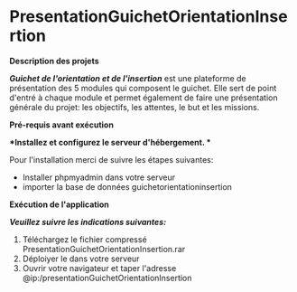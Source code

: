 # PresentationGuichetOrientationInsertion

__Description des projets__

__*Guichet de l'orientation et de l'insertion*__ est une plateforme de présentation des 5 modules qui composent le guichet. Elle sert de point d'entré à chaque module et permet également de faire une présentation générale du projet: les objectifs, les attentes, le but et les missions.

__Pré-requis avant exécution__

__*Installez et configurez le serveur d'hébergement. *__

Pour l'installation merci de suivre les étapes suivantes:
* Installer phpmyadmin dans votre serveur
* importer la base de données guichetorientationinsertion

__Exécution de l'application__

__*Veuillez suivre les indications suivantes:*__
1. Téléchargez le fichier compressé PresentationGuichetOrientationInsertion.rar
2. Déploiyer le dans votre serveur
3. Ouvrir votre navigateur et taper l'adresse @ip:/presentationGuichetOrientationInsertion


